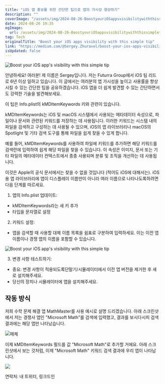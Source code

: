 ```yaml
---
title: "iOS 앱 홍보를 위한 간단한 팁으로 앱의 가시성 향상하기"
description: ""
coverImage: "/assets/img/2024-08-26-BoostyouriOSappsvisibilitywiththissimpletip_0.png"
date: 2024-08-26 19:35
ogImage: 
  url: /assets/img/2024-08-26-BoostyouriOSappsvisibilitywiththissimpletip_0.png
tag: Tech
originalTitle: "Boost your iOS apps visibility with this simple tip"
link: "https://medium.com/@Sergey.Zhuravel/boost-your-ios-apps-visibility-with-this-simple-tip-7832e3898c2b"
isUpdated: false
---
```



![Boost your iOS app's visibility with this simple tip](/assets/img/2024-08-26-BoostyouriOSappsvisibilitywiththissimpletip_0.png)

안녕하세요! 여러분! 제 이름은 Sergey입니다. 저는 Futurra Group에서 iOS 팀 리드로 6년 이상 일하고 있습니다. 이 글에서는 여러분의 앱 가시성을 높이고 사용률을 향상시킬 수 있는 간단한 팁을 공유하겠습니다. iOS 앱을 더 쉽게 발견할 수 있는 간단하면서도 강력한 기술을 발견해보세요.

이 팁은 Info.plist의 kMDItemKeywords 키와 관련이 있습니다.

kMDItemKeywords는 iOS 및 macOS 시스템에서 사용되는 메타데이터 속성으로, 파일이나 문서와 관련된 키워드를 저장하는 데 사용됩니다. 이러한 키워드는 시스템 내의 파일을 검색하고 구성하는 데 사용될 수 있으며, iOS의 앱 라이브러리나 macOS의 Spotlight 및 기타 검색 도구를 통해 파일을 쉽게 찾을 수 있게 합니다.

<div class="content-ad"></div>

예를 들어, kMDItemKeywords를 사용하여 파일에 키워드를 추가하면 해당 키워드를 검색란에 입력하여 쉽게 해당 파일을 찾을 수 있습니다. 이 속성은 이미지, 문서 또는 기타 파일의 메타데이터 컨텍스트에서 종종 사용되며 분류 및 조직을 개선하는 데 사용됩니다.

이것은 Apple의 공식 문서에서는 찾을 수 없을 것입니다 (적어도 iOS에 대해서는). iOS용 앱 라이브러리에 앱이 디스플레이 이름만이 아니라 여러 이름으로 나타나도록하려면 다음 단계를 따르세요.

1. 앱의 Info.plist 업데이트:

- kMDItemKeywords라는 새 키 추가
- 타입을 문자열로 설정

<div class="content-ad"></div>

2. 키워드 설정:

- 앱을 검색할 때 사용할 대체 이름 목록을 쉼표로 구분하여 입력하세요. 이는 이전 앱 이름이나 경쟁 앱의 이름을 포함할 수 있습니다.

![Boost your iOS app's visibility with this simple tip](/assets/img/2024-08-26-BoostyouriOSappsvisibilitywiththissimpletip_1.png)

3. 변경 사항 테스트하기:

<div class="content-ad"></div>

- 중요: 변경 사항이 적용되도록단말기/시뮬레이터에서 이전 앱 버전을 제거한 후 새로 설치해주세요.
- 당신의 장치나 시뮬레이터에 앱을 설치해주세요.

## 작동 방식

저희 수학 문제 해결 앱 MathMaster를 사용 예시로 설명 드리겠습니다. 아래 스크린샷에서 저는 경쟁사 앱인 "Microsoft Math"를 검색에 입력했고, 결과를 보시다시피 검색 결과에는 해당 앱만 나타났습니다.

![매체](/assets/img/2024-08-26-BoostyouriOSappsvisibilitywiththissimpletip_2.png)

<div class="content-ad"></div>

이제 kMDItemKeywords 필드를 값 "Microsoft Math"로 추가할 거에요. 아래 스크린샷에서 보는 것처럼, 이제 "Microsoft Math" 키워드 검색 결과에 우리 앱이 나타납니다.

<img src="/assets/img/2024-08-26-BoostyouriOSappsvisibilitywiththissimpletip_3.png" />

연락처: 내 트위터, 링크드인